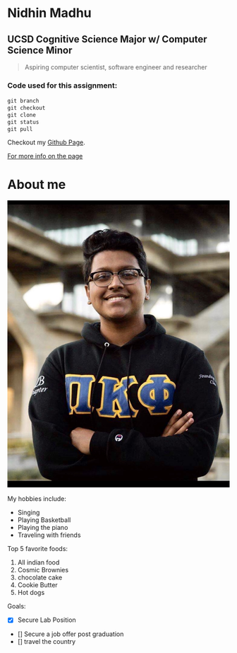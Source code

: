 # **Nidhin Madhu**
## **UCSD Cognitive Science Major w/ Computer Science Minor**

>Aspiring computer scientist, software engineer and researcher

### Code used for this assignment:
```
git branch
git checkout
git clone
git status
git pull
```
Checkout my [Github Page](https://github.com/nidhinmadhu).

[For more info on the page](README.md)

# About me
![This is me](me.jpg)

My hobbies include:
- Singing
- Playing Basketball
- Playing the piano
- Traveling with friends

Top 5 favorite foods:
1. All indian food
2. Cosmic Brownies
3. chocolate cake
4. Cookie Butter
5. Hot dogs

Goals:
- [x] Secure Lab Position
- [] Secure a job offer post graduation
- [] travel the country